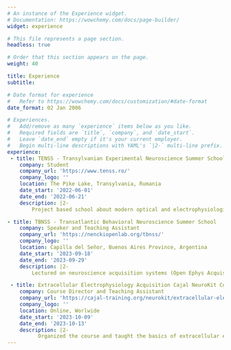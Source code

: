 ```yaml
---
# An instance of the Experience widget.
# Documentation: https://wowchemy.com/docs/page-builder/
widget: experience

# This file represents a page section.
headless: true

# Order that this section appears on the page.
weight: 40

title: Experience
subtitle:

# Date format for experience
#   Refer to https://wowchemy.com/docs/customization/#date-format
date_format: 02 Jan 2006

# Experiences.
#   Add/remove as many `experience` items below as you like.
#   Required fields are `title`, `company`, and `date_start`.
#   Leave `date_end` empty if it's your current employer.
#   Begin multi-line descriptions with YAML's `|2-` multi-line prefix.
experience:
 - title: TENSS - Transylvanian Experimental Neuroscience Summer School
    company: Student
    company_url: 'https://www.tenss.ro/'
    company_logo: ''
    location: The Pike Lake, Transylvania, Rumania
    date_start: '2022-06-01'
    date_end: '2022-06-21'
    description: |2-
        Project based school about modern optical and electrophysiological methods to study the connectivity and function of neuronal circuits. We built microscopes (including a 2-photon one! and ephys setups for freely-behaving animals).

- title: TBNSS - Transatlantic Behavioral Neuroscience Summer School
    company: Speaker and Teaching Assistant
    company_url: 'https://nenckiopenlab.org/tbnss/'
    company_logo: ''
    location: Capilla del Señor, Buenos Aires Province, Argentina
    date_start: '2023-09-18'
    date_end: '2023-09-29'
    description: |2-
        Lectured on neuroscience acquisition systems (Open Ephys Acquisiton Board and UCLA Miniscopes) and synchronization, open science and demoed DLC-live in Bonsai.

 - title: Extracellular Electrophysiology Acquisition Cajal NeuroKit Course by Open Ephys
    company: Course Director and Teaching Assistant
    company_url: 'https://cajal-training.org/neurokit/extracellular-electrophysiology-acquisition-0823/'
    company_logo: ''
    location: Online, Worlwide
    date_start: '2023-10-09'
    date_end: '2023-10-13'
    description: |2-
          Organized the course and taught the basics of extracellular ephys acquisition in this 5 day remote course in which students build an basic system at home using an electronics kit for 35 students across 17 countries.
---
```

